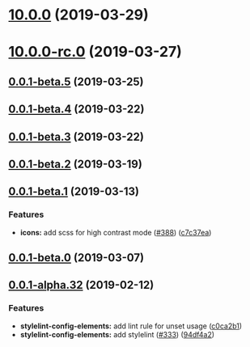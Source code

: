 # [10.0.0](https://github.com/IBM/carbon-elements/tree/master/packages/stylelint-config-elements/compare/v10.0.0-rc.0...v10.0.0) (2019-03-29)



# [10.0.0-rc.0](https://github.com/IBM/carbon-elements/tree/master/packages/stylelint-config-elements/compare/v0.0.1-beta.5...v10.0.0-rc.0) (2019-03-27)



## [0.0.1-beta.5](https://github.com/IBM/carbon-elements/tree/master/packages/stylelint-config-elements/compare/v0.0.1-beta.4...v0.0.1-beta.5) (2019-03-25)



## [0.0.1-beta.4](https://github.com/IBM/carbon-elements/tree/master/packages/stylelint-config-elements/compare/v0.0.1-beta.3...v0.0.1-beta.4) (2019-03-22)



## [0.0.1-beta.3](https://github.com/IBM/carbon-elements/tree/master/packages/stylelint-config-elements/compare/v0.0.1-beta.2...v0.0.1-beta.3) (2019-03-22)



## [0.0.1-beta.2](https://github.com/IBM/carbon-elements/tree/master/packages/stylelint-config-elements/compare/v0.0.1-beta.1...v0.0.1-beta.2) (2019-03-19)



## [0.0.1-beta.1](https://github.com/IBM/carbon-elements/tree/master/packages/stylelint-config-elements/compare/v0.0.1-beta.0...v0.0.1-beta.1) (2019-03-13)


### Features

* **icons:** add scss for high contrast mode ([#388](https://github.com/IBM/carbon-elements/tree/master/packages/stylelint-config-elements/issues/388)) ([c7c37ea](https://github.com/IBM/carbon-elements/tree/master/packages/stylelint-config-elements/commit/c7c37ea))



## [0.0.1-beta.0](https://github.com/IBM/carbon-elements/tree/master/packages/stylelint-config-elements/compare/v0.0.1-alpha.32...v0.0.1-beta.0) (2019-03-07)



## [0.0.1-alpha.32](https://github.com/IBM/carbon-elements/tree/master/packages/stylelint-config-elements/compare/v0.0.1-alpha.31...v0.0.1-alpha.32) (2019-02-12)


### Features

* **stylelint-config-elements:** add lint rule for unset usage ([c0ca2b1](https://github.com/IBM/carbon-elements/tree/master/packages/stylelint-config-elements/commit/c0ca2b1))
* **stylelint-config-elements:** add stylelint ([#333](https://github.com/IBM/carbon-elements/tree/master/packages/stylelint-config-elements/issues/333)) ([94df4a2](https://github.com/IBM/carbon-elements/tree/master/packages/stylelint-config-elements/commit/94df4a2))



